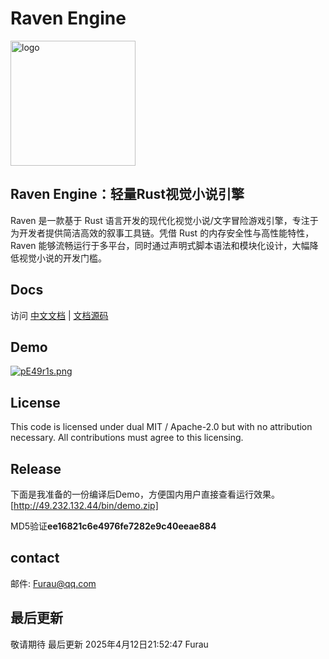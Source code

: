 # Raven Engine
<img src="https://s21.ax1x.com/2025/04/12/pERffsK.png" width="200" alt="logo">

## Raven Engine：轻量Rust视觉小说引擎
Raven 是一款基于 Rust 语言开发的现代化视觉小说/文字冒险游戏引擎，专注于为开发者提供简洁高效的叙事工具链。凭借 Rust 的内存安全性与高性能特性，Raven 能够流畅运行于多平台，同时通过声明式脚本语法和模块化设计，大幅降低视觉小说的开发门槛。
## Docs
访问 [中文文档](https://raven.rs/ "中文文档") | [文档源码](/docs "文档源码") 
## Demo
[![pE49r1s.png](https://s21.ax1x.com/2025/04/18/pE49r1s.png)](https://imgse.com/i/pE49r1s)
## License
This code is licensed under dual MIT / Apache-2.0 but with no attribution necessary. All contributions must agree to this licensing.
## Release
下面是我准备的一份编译后Demo，方便国内用户直接查看运行效果。
[http://49.232.132.44/bin/demo.zip]

MD5验证**ee16821c6e4976fe7282e9c40eeae884**

## contact
邮件: Furau@qq.com
## 最后更新
敬请期待 最后更新 2025年4月12日21:52:47
Furau